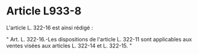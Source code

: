 # Article L933-8

L'article L. 322-16 est ainsi rédigé :

" Art. L. 322-16.-Les dispositions de l'article L. 322-11 sont applicables aux ventes visées aux articles L. 322-14 et L. 322-15. "
